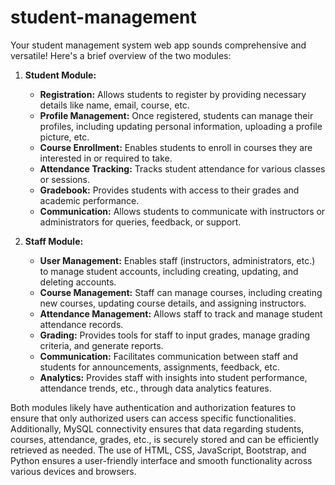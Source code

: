 # student-management

Your student management system web app sounds comprehensive and versatile! Here's a brief overview of the two modules:

1. **Student Module:**
   - **Registration:** Allows students to register by providing necessary details like name, email, course, etc.
   - **Profile Management:** Once registered, students can manage their profiles, including updating personal information, uploading a profile picture, etc.
   - **Course Enrollment:** Enables students to enroll in courses they are interested in or required to take.
   - **Attendance Tracking:** Tracks student attendance for various classes or sessions.
   - **Gradebook:** Provides students with access to their grades and academic performance.
   - **Communication:** Allows students to communicate with instructors or administrators for queries, feedback, or support.

2. **Staff Module:**
   - **User Management:** Enables staff (instructors, administrators, etc.) to manage student accounts, including creating, updating, and deleting accounts.
   - **Course Management:** Staff can manage courses, including creating new courses, updating course details, and assigning instructors.
   - **Attendance Management:** Allows staff to track and manage student attendance records.
   - **Grading:** Provides tools for staff to input grades, manage grading criteria, and generate reports.
   - **Communication:** Facilitates communication between staff and students for announcements, assignments, feedback, etc.
   - **Analytics:** Provides staff with insights into student performance, attendance trends, etc., through data analytics features.

Both modules likely have authentication and authorization features to ensure that only authorized users can access specific functionalities. Additionally, MySQL connectivity ensures that data regarding students, courses, attendance, grades, etc., is securely stored and can be efficiently retrieved as needed. The use of HTML, CSS, JavaScript, Bootstrap, and Python ensures a user-friendly interface and smooth functionality across various devices and browsers.
